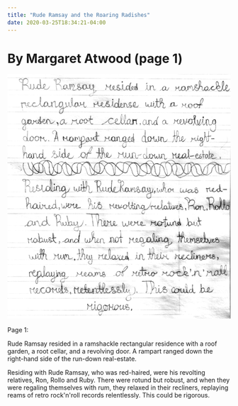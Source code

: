 ```yaml
---
title: "Rude Ramsay and the Roaring Radishes"
date: 2020-03-25T18:34:21-04:00
---
```


# By Margaret Atwood (page 1)

![Rude Ramsay passage in cursive](/img/rude-ramsay.png)

Page 1:

Rude Ramsay resided in a ramshackle rectangular residence with a roof garden, a root cellar, and a revolving door. A rampart ranged down the right-hand side of the run-down real-estate.

Residing with Rude Ramsay, who was red-haired, were his revolting relatives, Ron, Rollo and Ruby. There were rotund but robust, and when they were regaling themselves with rum, they relaxed in their recliners, replaying reams of retro rock'n'roll records relentlessly. This could be rigorous.



